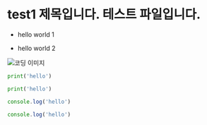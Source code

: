 # test1 제목입니다. 테스트 파일입니다.

* hello world 1

* hello world 2

![코딩 이미지](img/codingpic.png)

``` python
print('hello')
```

```py
print('hello')
```

```javascript
console.log('hello')
```

```js
console.log('hello')
```